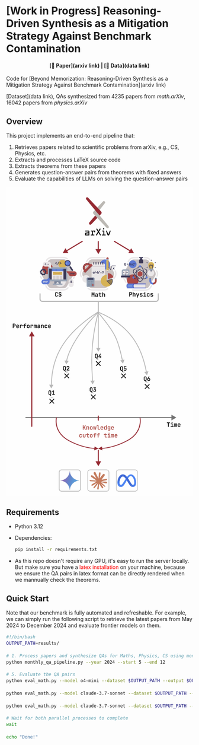# [Work in Progress] Reasoning-Driven Synthesis as a Mitigation Strategy Against Benchmark Contamination

<div align="center">

#### [📄 Paper](arxiv link)  |  [🤗 Data](data link) 
</div>

Code for [Beyond Memorization: Reasoning-Driven Synthesis as a Mitigation Strategy Against Benchmark Contamination](arxiv link)

[Dataset](data link), QAs synthesized from 4235 papers from *math.arXiv*, 16042 papers from *physics.arXiv*

## Overview

This project implements an end-to-end pipeline that:
1. Retrieves papers related to scientific problems from arXiv, e.g., CS, Physics, etc.
2. Extracts and processes LaTeX source code
3. Extracts theorems from these papers
4. Generates question-answer pairs from theorems with fixed answers
5. Evaluate the capabilities of LLMs on solving the question-answer pairs

![description](pipeline.png)


## Requirements

- Python 3.12
- Dependencies:
  ```bash
  pip install -r requirements.txt
  ```

- As this repo doesn't require any GPU, it's easy to run the server locally. But make sure you have a    <span style="color:red">latex installation</span>  on your machine, because we ensure the QA pairs in latex format can be directly rendered when we mannually check the theorems.

## Quick Start

Note that our benchmark is fully automated and refreshable. For example, we can simply run the following script to retrieve the latest papers from May 2024 to December 2024 and evaluate frontier models on them.

```bash
#!/bin/bash
OUTPUT_PATH=results/

# 1. Process papers and synthesize QAs for Maths, Physics, CS using month-wise QA generation pipeline
python monthly_qa_pipeline.py --year 2024 --start 5 --end 12

# 5. Evaluate the QA pairs
python eval_math.py --model o4-mini --dataset $OUTPUT_PATH --output $OUTPUT_PATH  &

python eval_math.py --model claude-3.7-sonnet --dataset $OUTPUT_PATH --output $OUTPUT_PATH   &

python eval_math.py --model claude-3.7-sonnet --dataset $OUTPUT_PATH --use_thinking --parallel 10 --output $OUTPUT_PATH/results &

# Wait for both parallel processes to complete
wait

echo "Done!"





